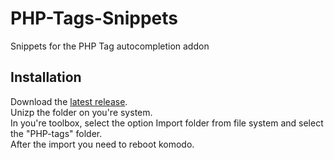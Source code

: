 # PHP-Tags-Snippets
Snippets for the PHP Tag autocompletion addon

## Installation
Download the [latest release](https://github.com/babobski/PHP-Tags-Snippets/releases/latest).  
Unizp the folder on you're system.  
In you're toolbox, select the option Import folder from file system and select the "PHP-tags" folder.  
After the import you need to reboot komodo.  

